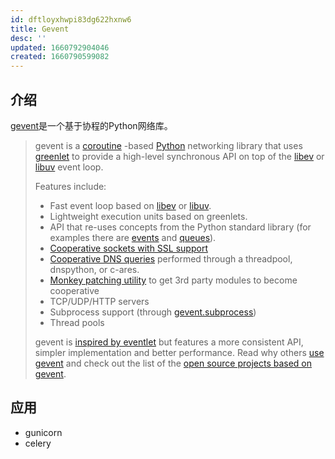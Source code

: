 ```yaml
---
id: dftloyxhwpi83dg622hxnw6
title: Gevent
desc: ''
updated: 1660792904046
created: 1660790599082
---
```

## 介绍

[gevent](https://pypi.org/project/gevent/)是一个基于协程的Python网络库。

> gevent is a [coroutine](https://en.wikipedia.org/wiki/Coroutine) -based [Python](http://python.org/) networking library that uses [greenlet](https://greenlet.readthedocs.io/) to provide a high-level synchronous API on top of the [libev](http://software.schmorp.de/pkg/libev.html) or [libuv](http://libuv.org/) event loop.
>
> Features include:
>
> * Fast event loop based on [libev](http://software.schmorp.de/pkg/libev.html) or [libuv](http://libuv.org/).
> * Lightweight execution units based on greenlets.
> * API that re-uses concepts from the Python standard library (for examples there are [events](http://www.gevent.org/api/gevent.event.html#gevent.event.Event) and [queues](http://www.gevent.org/api/gevent.queue.html#gevent.queue.Queue)).
> * [Cooperative sockets with SSL support](http://www.gevent.org/api/index.html#networking)
> * [Cooperative DNS queries](http://www.gevent.org/dns.html) performed through a threadpool, dnspython, or c-ares.
> * [Monkey patching utility](http://www.gevent.org/intro.html#monkey-patching) to get 3rd party modules to become cooperative
> * TCP/UDP/HTTP servers
> * Subprocess support (through [gevent.subprocess](http://www.gevent.org/api/gevent.subprocess.html#module-gevent.subprocess))
> * Thread pools
>
> gevent is [inspired by eventlet](http://blog.gevent.org/2010/02/27/why-gevent/) but features a more consistent API, simpler implementation and better performance. Read why others [use gevent](http://groups.google.com/group/gevent/browse_thread/thread/4de9703e5dca8271) and check out the list of the [open source projects based on gevent](https://github.com/gevent/gevent/wiki/Projects).

## 应用

- gunicorn
- celery
